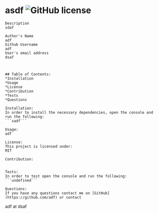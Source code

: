 # asdf ![GitHub license](https://img.shields.io/github/license/Naereen/StrapDown.js.svg)
    Description
    sdaf

    Author's Name
    adf
    Github Username
    adf
    User's email address
    dsaf

    

    ## Table of Contents:
    *Installation
    *Usage
    *License
    *Contribution
    *Tests
    *Questions

    Installation:
    In order to install the necessary dependencies, open the console and run the following:
    ```sadf```

    Usage:
    adf

    License:
    This project is licensed under:
    MIT

    Contribution:
    
    
    Tests:
    In order to test open the console and run the following:
    ```undefined```

    Questions:
    If you have any questions contact me on [GitHub](https://github.com/adf) or contact 
adf at dsaf
    